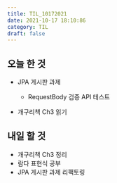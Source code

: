 ```yaml
---
title: TIL_10172021
date: 2021-10-17 18:10:86
category: TIL
draft: false
---
```


## 오늘 한 것

- JPA 게시판 과제
  - RequestBody 검증 API 테스트

- 개구리책 Ch3 읽기

## 내일 할 것

- 개구리책 Ch3 정리
- 람다 표현식 공부
- JPA 게시판 과제 리팩토링